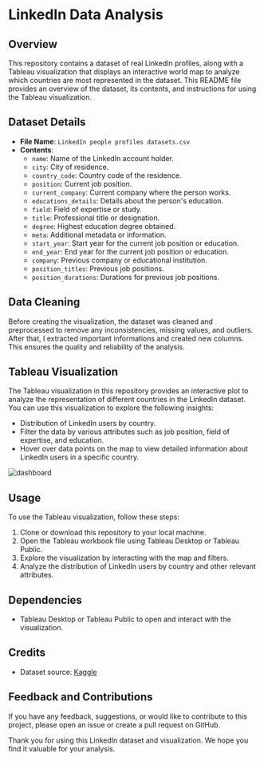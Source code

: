# LinkedIn Data Analysis

## Overview
This repository contains a dataset of real LinkedIn profiles, along with a Tableau visualization that displays an interactive world map to analyze which countries are most represented in the dataset. This README file provides an overview of the dataset, its contents, and instructions for using the Tableau visualization.

## Dataset Details
- **File Name**: `LinkedIn people profiles datasets.csv`
- **Contents**:
  - `name`: Name of the LinkedIn account holder.
  - `city`: City of residence.
  - `country_code`: Country code of the residence.
  - `position`: Current job position.
  - `current_company`: Current company where the person works.
  - `educations_details`: Details about the person's education.
  - `field`: Field of expertise or study.
  - `title`: Professional title or designation.
  - `degree`: Highest education degree obtained.
  - `meta`: Additional metadata or information.
  - `start_year`: Start year for the current job position or education.
  - `end_year`: End year for the current job position or education.
  - `company`: Previous company or educational institution.
  - `position_titles`: Previous job positions.
  - `position_durations`: Durations for previous job positions.

## Data Cleaning
Before creating the visualization, the dataset was cleaned and preprocessed to remove any inconsistencies, missing values, and outliers. After that, I extracted important informations and created new columns. This ensures the quality and reliability of the analysis.

## Tableau Visualization
The Tableau visualization in this repository provides an interactive plot to analyze the representation of different countries in the LinkedIn dataset. You can use this visualization to explore the following insights:
- Distribution of LinkedIn users by country.
- Filter the data by various attributes such as job position, field of expertise, and education.
- Hover over data points on the map to view detailed information about LinkedIn users in a specific country.

 ![dashboard](LinkedIn-Data-Analysis/Dashboard.png)
## Usage
To use the Tableau visualization, follow these steps:
1. Clone or download this repository to your local machine.
2. Open the Tableau workbook file using Tableau Desktop or Tableau Public.
3. Explore the visualization by interacting with the map and filters.
4. Analyze the distribution of LinkedIn users by country and other relevant attributes.

## Dependencies
- Tableau Desktop or Tableau Public to open and interact with the visualization.

## Credits
- Dataset source: [Kaggle](https://www.kaggle.com/datasets/manishkumar7432698/linkedinuserprofiles)

## Feedback and Contributions
If you have any feedback, suggestions, or would like to contribute to this project, please open an issue or create a pull request on GitHub.

Thank you for using this LinkedIn dataset and visualization. We hope you find it valuable for your analysis.
